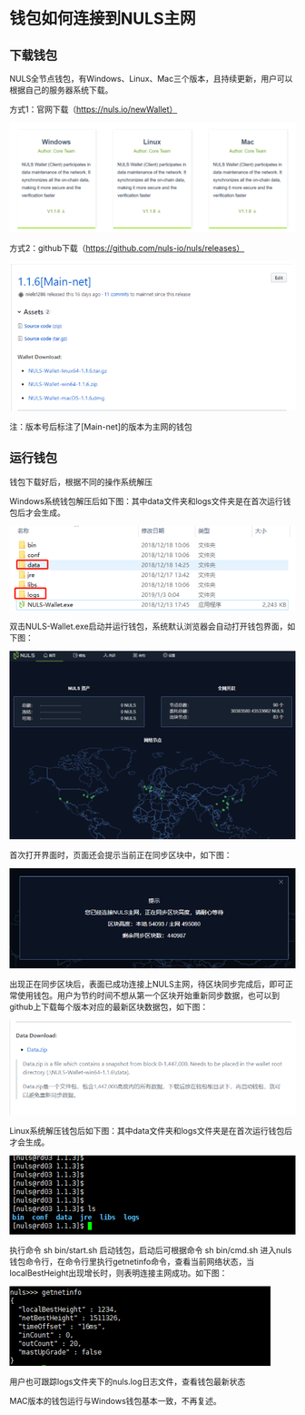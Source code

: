 # 钱包如何连接到NULS主网

## 下载钱包

NULS全节点钱包，有Windows、Linux、Mac三个版本，且持续更新，用户可以根据自己的服务器系统下载。

方式1：官网下载（https://nuls.io/newWallet）

![1546518367717](./img/1546518367717.png)

方式2：github下载（https://github.com/nuls-io/nuls/releases）

![1546518556230](./img/1546518556230.png)

注：版本号后标注了[Main-net]的版本为主网的钱包

## 运行钱包

钱包下载好后，根据不同的操作系统解压

Windows系统钱包解压后如下图：其中data文件夹和logs文件夹是在首次运行钱包后才会生成。

![1546518956812](./img/1546518956812.png)

双击NULS-Wallet.exe启动并运行钱包，系统默认浏览器会自动打开钱包界面，如下图：

![1546519370742](./img/1546519370742.png)

首次打开界面时，页面还会提示当前正在同步区块中，如下图：

![1546519548787](./img/1546519548787.png)

出现正在同步区块后，表面已成功连接上NULS主网，待区块同步完成后，即可正常使用钱包。用户为节约时间不想从第一个区块开始重新同步数据，也可以到github上下载每个版本对应的最新区块数据包，如下图：

![1546520020388](./img/1546520020388.png)



Linux系统解压钱包后如下图：其中data文件夹和logs文件夹是在首次运行钱包后才会生成。

![1546520382686](./img/1546520382686.png)

执行命令  sh bin/start.sh 启动钱包，启动后可根据命令 sh bin/cmd.sh 进入nuls钱包命令行，在命令行里执行getnetinfo命令，查看当前网络状态，当localBestHeight出现增长时，则表明连接主网成功。如下图：

![1546520727643](./img/1546520727643.png)

用户也可跟踪logs文件夹下的nuls.log日志文件，查看钱包最新状态



MAC版本的钱包运行与Windows钱包基本一致，不再复述。